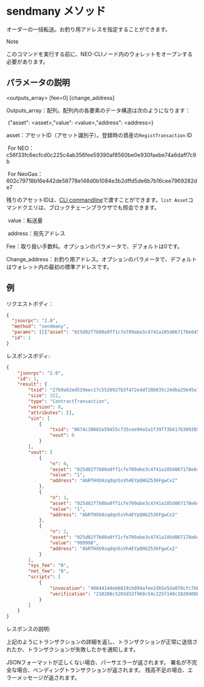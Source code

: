 # sendmany メソッド

オーダーの一括転送。お釣り用アドレスを指定することができます。

> [!Note]
> このコマンドを実行する前に、NEO-CLIノード内のウォレットをオープンする必要があります。

## パラメータの説明

\<outputs_array> \[fee=0] \[change_address]

Outputs_array：配列。配列内の各要素のデータ構造は次のようになります：

​	{"asset": \<asset>,"value": \<value>,"address": \<address>}

​	asset：アセットID（アセット識別子）。登録時の資産の`RegistTransaction` ID

​	For NEO：c56f33fc6ecfcd0c225c4ab356fee59390af8560be0e930faebe74a6daff7c9b

​	For NeoGas：602c79718b16e442de58778e148d0b1084e3b2dffd5de6b7b16cee7969282de7

  残りのアセットIDは、[CLI commandline](../cli.md)で渡すことができます。`list Asset`コマンドクエリは、ブロックチェーンブラウザでも照会できます。


​	value：転送量

​	address：宛先アドレス

Fee：取り扱い手数料。オプションのパラメータで、デフォルトは0です。

Change_address：お釣り用アドレス。オプションのパラメータで、デフォルトはウォレット内の最初の標準アドレスです。

## 例

リクエストボディ：

```json
{
  "jsonrpc": "2.0",
  "method": "sendmany",
  "params": [[{"asset": "025d82f7b00a9ff1cfe709abe3c4741a105d067178e645bc3ebad9bc79af47d4","value": 1,"address": "AbRTHXb9zqdqn5sVh4EYpQHGZ536FgwCx2"},{"asset": "025d82f7b00a9ff1cfe709abe3c4741a105d067178e645bc3ebad9bc79af47d4","value": 1,"address": "AbRTHXb9zqdqn5sVh4EYpQHGZ536FgwCx2"}]],
  "id": 1
}
```

レスポンスボディ:

```json
{
    "jsonrpc": "2.0",
    "id": 1,
    "result": {
        "txid": "27b9a82ed519eec17c5520927b3f472e4df28b835c24dba25645e1650ed8d2ac",
        "size": 322,
        "type": "ContractTransaction",
        "version": 0,
        "attributes": [],
        "vin": [
            {
                "txid": "8674c38082e59455cf35cee94a5a1f39f73b617b3093859aa199c756f7900f1f",
                "vout": 0
            }
        ],
        "vout": [
            {
                "n": 0,
                "asset": "025d82f7b00a9ff1cfe709abe3c4741a105d067178e645bc3ebad9bc79af47d4",
                "value": "1",
                "address": "AbRTHXb9zqdqn5sVh4EYpQHGZ536FgwCx2"
            },
            {
                "n": 1,
                "asset": "025d82f7b00a9ff1cfe709abe3c4741a105d067178e645bc3ebad9bc79af47d4",
                "value": "1",
                "address": "AbRTHXb9zqdqn5sVh4EYpQHGZ536FgwCx2"
            },
            {
                "n": 2,
                "asset": "025d82f7b00a9ff1cfe709abe3c4741a105d067178e645bc3ebad9bc79af47d4",
                "value": "999998",
                "address": "AbRTHXb9zqdqn5sVh4EYpQHGZ536FgwCx2"
            }
        ],
        "sys_fee": "0",
        "net_fee": "0",
        "scripts": [
            {
                "invocation": "40844144eb6819cb094afee2db5e5da078cfc7bbe29dbc60e47b4c3b4bdf77a5fd97865ae9b5a8d8bb3fa20f1441a58a05f848b2ea49c6c0dbbfc5ed241b226665",
                "verification": "210208c5203d32f960c54c225f140c1020408b114c15d29082fc959dac6874828fccac"
            }
        ]
    }
}
```

レスポンスの説明:

上記のようにトランザクションの詳細を返し、トランザクションが正常に送信されたか、トランザクションが失敗したかを通知します。

JSONフォーマットが正しくない場合、パーサエラーが返されます。
署名が不完全な場合、ペンディングトランザクションが返されます。
残高不足の場合、エラーメッセージが返されます。
